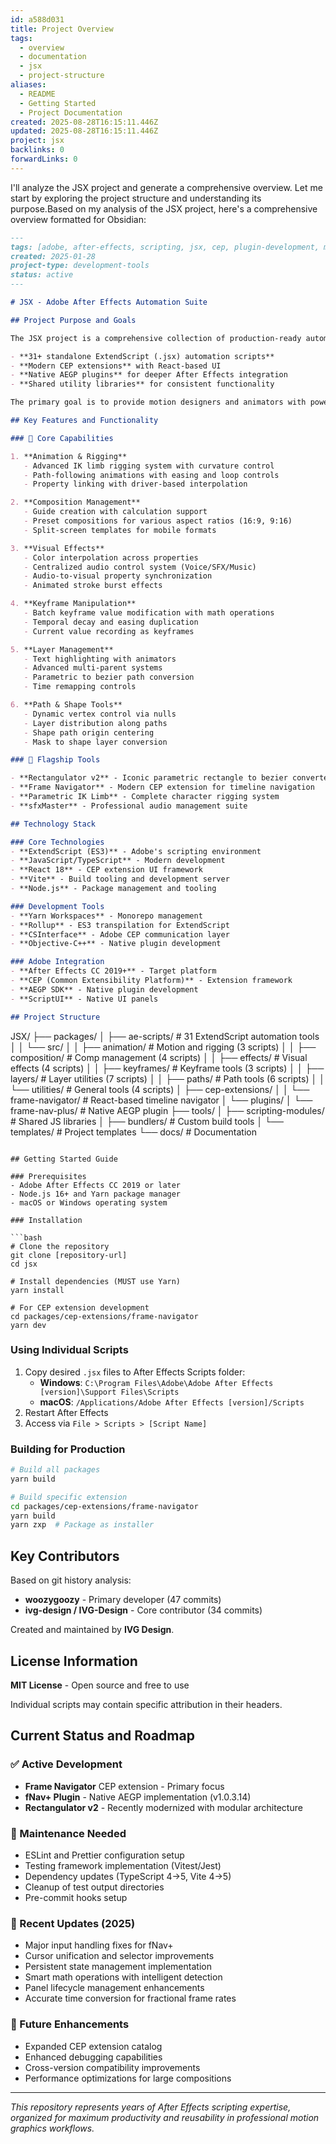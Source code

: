 ```yaml
---
id: a588d031
title: Project Overview
tags:
  - overview
  - documentation
  - jsx
  - project-structure
aliases:
  - README
  - Getting Started
  - Project Documentation
created: 2025-08-28T16:15:11.446Z
updated: 2025-08-28T16:15:11.446Z
project: jsx
backlinks: 0
forwardLinks: 0
---
```


I'll analyze the JSX project and generate a comprehensive overview. Let me start by exploring the project structure and understanding its purpose.Based on my analysis of the JSX project, here's a comprehensive overview formatted for Obsidian:

```markdown
---
tags: [adobe, after-effects, scripting, jsx, cep, plugin-development, motion-graphics, automation, monorepo]
created: 2025-01-28
project-type: development-tools
status: active
---

# JSX - Adobe After Effects Automation Suite

## Project Purpose and Goals

The JSX project is a comprehensive collection of production-ready automation tools for Adobe After Effects, designed to streamline motion graphics workflows and enhance productivity. It serves as a monorepo containing:

- **31+ standalone ExtendScript (.jsx) automation scripts**
- **Modern CEP extensions** with React-based UI
- **Native AEGP plugins** for deeper After Effects integration
- **Shared utility libraries** for consistent functionality

The primary goal is to provide motion designers and animators with powerful tools that eliminate repetitive tasks, enable complex rigging systems, and improve workflow efficiency in After Effects.

## Key Features and Functionality

### 🎯 Core Capabilities

1. **Animation & Rigging**
   - Advanced IK limb rigging system with curvature control
   - Path-following animations with easing and loop controls
   - Property linking with driver-based interpolation

2. **Composition Management**
   - Guide creation with calculation support
   - Preset compositions for various aspect ratios (16:9, 9:16)
   - Split-screen templates for mobile formats

3. **Visual Effects**
   - Color interpolation across properties
   - Centralized audio control system (Voice/SFX/Music)
   - Audio-to-visual property synchronization
   - Animated stroke burst effects

4. **Keyframe Manipulation**
   - Batch keyframe value modification with math operations
   - Temporal decay and easing duplication
   - Current value recording as keyframes

5. **Layer Management**
   - Text highlighting with animators
   - Advanced multi-parent systems
   - Parametric to bezier path conversion
   - Time remapping controls

6. **Path & Shape Tools**
   - Dynamic vertex control via nulls
   - Layer distribution along paths
   - Shape path origin centering
   - Mask to shape layer conversion

### 🌟 Flagship Tools

- **Rectangulator v2** - Iconic parametric rectangle to bezier converter
- **Frame Navigator** - Modern CEP extension for timeline navigation
- **Parametric IK Limb** - Complete character rigging system
- **sfxMaster** - Professional audio management suite

## Technology Stack

### Core Technologies
- **ExtendScript (ES3)** - Adobe's scripting environment
- **JavaScript/TypeScript** - Modern development
- **React 18** - CEP extension UI framework
- **Vite** - Build tooling and development server
- **Node.js** - Package management and tooling

### Development Tools
- **Yarn Workspaces** - Monorepo management
- **Rollup** - ES3 transpilation for ExtendScript
- **CSInterface** - Adobe CEP communication layer
- **Objective-C++** - Native plugin development

### Adobe Integration
- **After Effects CC 2019+** - Target platform
- **CEP (Common Extensibility Platform)** - Extension framework
- **AEGP SDK** - Native plugin development
- **ScriptUI** - Native UI panels

## Project Structure

```
JSX/
├── packages/
│   ├── ae-scripts/              # 31 ExtendScript automation tools
│   │   └── src/
│   │       ├── animation/       # Motion and rigging (3 scripts)
│   │       ├── composition/     # Comp management (4 scripts)
│   │       ├── effects/         # Visual effects (4 scripts)
│   │       ├── keyframes/       # Keyframe tools (3 scripts)
│   │       ├── layers/          # Layer utilities (7 scripts)
│   │       ├── paths/           # Path tools (6 scripts)
│   │       └── utilities/       # General tools (4 scripts)
│   ├── cep-extensions/
│   │   └── frame-navigator/     # React-based timeline navigator
│   └── plugins/
│       └── frame-nav-plus/      # Native AEGP plugin
├── tools/
│   ├── scripting-modules/       # Shared JS libraries
│   ├── bundlers/                # Custom build tools
│   └── templates/               # Project templates
└── docs/                        # Documentation
```

## Getting Started Guide

### Prerequisites
- Adobe After Effects CC 2019 or later
- Node.js 16+ and Yarn package manager
- macOS or Windows operating system

### Installation

```bash
# Clone the repository
git clone [repository-url]
cd jsx

# Install dependencies (MUST use Yarn)
yarn install

# For CEP extension development
cd packages/cep-extensions/frame-navigator
yarn dev
```

### Using Individual Scripts
1. Copy desired `.jsx` files to After Effects Scripts folder:
   - **Windows**: `C:\Program Files\Adobe\Adobe After Effects [version]\Support Files\Scripts`
   - **macOS**: `/Applications/Adobe After Effects [version]/Scripts`
2. Restart After Effects
3. Access via `File > Scripts > [Script Name]`

### Building for Production
```bash
# Build all packages
yarn build

# Build specific extension
cd packages/cep-extensions/frame-navigator
yarn build
yarn zxp  # Package as installer
```

## Key Contributors

Based on git history analysis:
- **woozygoozy** - Primary developer (47 commits)
- **ivg-design / IVG-Design** - Core contributor (34 commits)

Created and maintained by **IVG Design**.

## License Information

**MIT License** - Open source and free to use

Individual scripts may contain specific attribution in their headers.

## Current Status and Roadmap

### ✅ Active Development
- **Frame Navigator** CEP extension - Primary focus
- **fNav+ Plugin** - Native AEGP implementation (v1.0.3.14)
- **Rectangulator v2** - Recently modernized with modular architecture

### 🚧 Maintenance Needed
- ESLint and Prettier configuration setup
- Testing framework implementation (Vitest/Jest)
- Dependency updates (TypeScript 4→5, Vite 4→5)
- Cleanup of test output directories
- Pre-commit hooks setup

### 🎯 Recent Updates (2025)
- Major input handling fixes for fNav+
- Cursor unification and selector improvements
- Persistent state management implementation
- Smart math operations with intelligent detection
- Panel lifecycle management enhancements
- Accurate time conversion for fractional frame rates

### 🔮 Future Enhancements
- Expanded CEP extension catalog
- Enhanced debugging capabilities
- Cross-version compatibility improvements
- Performance optimizations for large compositions

---

*This repository represents years of After Effects scripting expertise, organized for maximum productivity and reusability in professional motion graphics workflows.*
```I've generated a comprehensive overview of the JSX project with all requested sections formatted as clean, structured markdown with Obsidian tags. The overview includes detailed information about the project's purpose, features, technology stack, structure, installation guide, contributors, license, and current development status based on my analysis of the codebase and git history.



